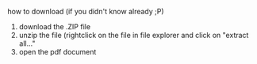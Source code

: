 how to download (if you didn't know already ;P)
1. download the .ZIP file
2. unzip the file (rightclick on the file in file explorer and click on "extract all..."
3. open the pdf document
